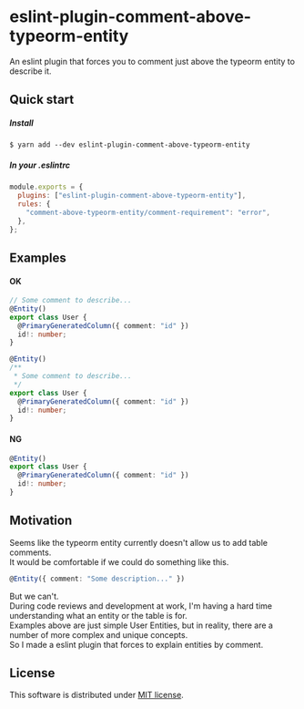 # eslint-plugin-comment-above-typeorm-entity

An eslint plugin that forces you to comment just above the typeorm entity to describe it.

## Quick start

##### Install

```
$ yarn add --dev eslint-plugin-comment-above-typeorm-entity
```

##### In your .eslintrc

```javascript
module.exports = {
  plugins: ["eslint-plugin-comment-above-typeorm-entity"],
  rules: {
    "comment-above-typeorm-entity/comment-requirement": "error",
  },
};
```

## Examples

#### OK

````typescript
// Some comment to describe...
@Entity()
export class User {
  @PrimaryGeneratedColumn({ comment: "id" })
  id!: number;
}
````

````typescript
@Entity()
/**
 * Some comment to describe...
 */
export class User {
  @PrimaryGeneratedColumn({ comment: "id" })
  id!: number;
}
````

#### NG

````typescript
@Entity()
export class User {
  @PrimaryGeneratedColumn({ comment: "id" })
  id!: number;
}
````

## Motivation

Seems like the typeorm entity currently doesn't allow us to add table comments.  
It would be comfortable if we could do something like this.
```typescript
@Entity({ comment: "Some description..." })
```
But we can't.  
During code reviews and development at work, I'm having a hard time understanding what an entity or the table is for.  
Examples above are just simple User Entities, but in reality, there are a number of more complex and unique concepts.  
So I made a eslint plugin that forces to explain  entities by comment.

## License

This software is distributed under [MIT license](LICENSE.txt).
